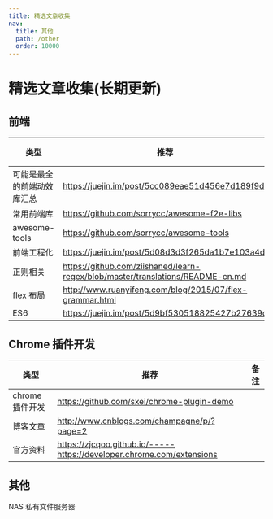 ```yaml
---
title: 精选文章收集
nav:
  title: 其他
  path: /other
  order: 10000
---
```


# 精选文章收集(长期更新)

## 前端

| 类型                       | 推荐                                                                           | 备注 |
| -------------------------- | ------------------------------------------------------------------------------ | ---- |
| 可能是最全的前端动效库汇总 | https://juejin.im/post/5cc089eae51d456e7d189f9d                                |      |
| 常用前端库                 | https://github.com/sorrycc/awesome-f2e-libs                                    |      |
| awesome-tools              | https://github.com/sorrycc/awesome-tools                                       |      |
| 前端工程化                 | https://juejin.im/post/5d08d3d3f265da1b7e103a4d                                |      |
| 正则相关                   | https://github.com/ziishaned/learn-regex/blob/master/translations/README-cn.md |      |
| flex 布局                  | http://www.ruanyifeng.com/blog/2015/07/flex-grammar.html                       |      |
| ES6                        | https://juejin.im/post/5d9bf530518825427b27639d                                |      |

## Chrome 插件开发

| 类型            | 推荐                                                                  | 备注 |
| --------------- | --------------------------------------------------------------------- | ---- |
| chrome 插件开发 | https://github.com/sxei/chrome-plugin-demo                            |      |
| 博客文章        | http://www.cnblogs.com/champagne/p/?page=2                            |      |
| 官方资料        | https://zjcqoo.github.io/-----https://developer.chrome.com/extensions |      |

## 其他

NAS 私有文件服务器
